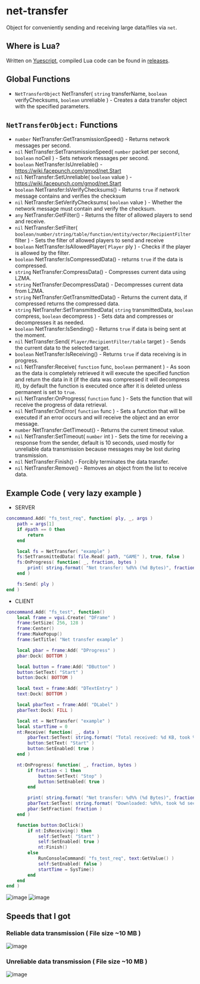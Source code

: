 # net-transfer
Object for conveniently sending and receiving large data/files via `net`.

## Where is Lua?
Written on [Yuescript](https://github.com/pigpigyyy/Yuescript), compiled Lua code can be found in [releases](https://github.com/PrikolMen/net-transfer/releases).

## Global Functions
- `NetTransferObject` NetTransfer( `string` transferName, `boolean` verifyChecksums, `boolean` unreliable ) - Creates a data transfer object with the specified parameters.

## `NetTransferObject:` Functions
- `number` NetTransfer:GetTransmissionSpeed() - Returns network messages per second.
- `nil` NetTransfer:SetTransmissionSpeed( `number` packet per second, `boolean` noCeil ) - Sets network messages per second.
- `boolean` NetTransfer:IsUnreliable() - https://wiki.facepunch.com/gmod/net.Start
- `nil` NetTransfer:SetUnreliable( `boolean` value ) - https://wiki.facepunch.com/gmod/net.Start
- `boolean` NetTransfer:IsVerifyChecksums() - Returns `true` if network message contains and verifies the checksum
- `nil` NetTransfer:SetVerifyChecksums( `boolean` value ) - Whether the network message must contain and verify the checksum.
- `any` NetTransfer:GetFilter() - Returns the filter of allowed players to send and receive.
- `nil` NetTransfer:SetFilter( `boolean/number/string/table/function/entity/vector/RecipientFilter` filter ) - Sets the filter of allowed players to send and receive
- `boolean` NetTransfer:IsAllowedPlayer( `Player` ply ) - Checks if the player is allowed by the filter.
- `boolean` NetTransfer:IsCompressedData() - returns `true` if the data is compressed.
- `string` NetTransfer:CompressData() - Compresses current data using LZMA.
- `string` NetTransfer:DecompressData() - Decompresses current data from LZMA.
- `string` NetTransfer:GetTransmittedData() - Returns the current data, if compressed returns the compressed data.
- `string` NetTransfer:SetTransmittedData( `string` transmittedData, `boolean` compress, `boolean` decompress ) - Sets data and compresses or decompresses it as needed.
- `boolean` NetTransfer:IsSending() - Returns `true` if data is being sent at the moment.
- `nil` NetTransfer:Send( `Player/RecipientFilter/table` target ) - Sends the current data to the selected target.
- `boolean` NetTransfer:IsReceiving() - Returns `true` if data receiving is in progress.
- `nil` NetTransfer:Receive( `function` func, `boolean` permanent ) - As soon as the data is completely retrieved it will execute the specified function and return the data in it (if the data was compressed it will decompress it), by default the function is executed once after it is deleted unless permanent is set to `true`.
- `nil` NetTransfer:OnProgress( `function` func ) - Sets the function that will receive the progress of data retrieval.
- `nil` NetTransfer:OnError( `function` func ) - Sets a function that will be executed if an error occurs and will receive the object and an error message.
- `number` NetTransfer:GetTimeout() - Returns the current timeout value.
- `nil` NetTransfer:SetTimeout( `number` int ) - Sets the time for receiving a response from the sender, default is 10 seconds, used mostly for unreliable data transmission because messages may be lost during transmission.
- `nil` NetTransfer:Finish() - Forcibly terminates the data transfer.
- `nil` NetTransfer:Remove() - Removes an object from the list to receive data.

## Example Code ( very lazy example )
- SERVER
```lua
concommand.Add( "fs_test_req", function( ply, _, args )
    path = args[1]
    if #path == 0 then
        return
    end

    local fs = NetTransfer( "example" )
    fs:SetTransmittedData( file.Read( path, "GAME" ), true, false )
    fs:OnProgress( function( _, fraction, bytes )
        print( string.format( "Net transfer: %d%% (%d Bytes)", fraction * 100, bytes ) )
    end )

    fs:Send( ply )
end )
```
- CLIENT
```lua
concommand.Add( "fs_test", function()
    local frame = vgui.Create( "DFrame" )
    frame:SetSize( 256, 128 )
    frame:Center()
    frame:MakePopup()
    frame:SetTitle( "Net transfer example" )

    local pbar = frame:Add( "DProgress" )
    pbar:Dock( BOTTOM )

    local button = frame:Add( "DButton" )
    button:SetText( "Start" )
    button:Dock( BOTTOM )

    local text = frame:Add( "DTextEntry" )
    text:Dock( BOTTOM )

    local pbarText = frame:Add( "DLabel" )
    pbarText:Dock( FILL )

    local nt = NetTransfer( "example" )
    local startTime = 0
    nt:Receive( function( _, data )
        pbarText:SetText( string.format( "Total received: %d KB, took %f seconds.", #data / 1024, SysTime() - startTime ) )
        button:SetText( "Start" )
        button:SetEnabled( true )
    end )

    nt:OnProgress( function( _, fraction, bytes )
        if fraction < 1 then
            button:SetText( "Stop" )
            button:SetEnabled( true )
        end

        print( string.format( "Net transfer: %d%% (%d Bytes)", fraction * 100, bytes ), SysTime() - startTime )
        pbarText:SetText( string.format( "Downloaded: %d%%, took %d seconds.", fraction * 100, SysTime() - startTime ) )
        pbar:SetFraction( fraction )
    end )

    function button:DoClick()
        if nt:IsReceiving() then
            self:SetText( "Start" )
            self:SetEnabled( true )
            nt:Finish()
        else
            RunConsoleCommand( "fs_test_req", text:GetValue() )
            self:SetEnabled( false )
            startTime = SysTime()
        end
    end
end )
```

![image](https://github.com/PrikolMen/net-transfer/assets/44779902/4e1cb05a-696a-4ad7-8e8e-ba11f593d45b)
![image](https://github.com/PrikolMen/net-transfer/assets/44779902/37db7643-c3c0-4b1b-9a1d-f80576b9e3ab)

## Speeds that I got
### Reliable data transmission ( File size ~10 MB )
![image](https://github.com/PrikolMen/net-transfer/assets/44779902/43eebbdd-e1dd-4741-8592-23e4a855aa46)

### Unreliable data transmission ( File size ~10 MB )
![image](https://github.com/PrikolMen/net-transfer/assets/44779902/c58c79b0-b831-41a9-9fca-f37de285147b)

